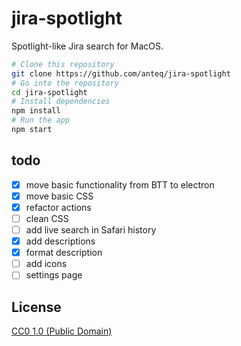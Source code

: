 # jira-spotlight

Spotlight-like Jira search for MacOS.

```bash
# Clone this repository
git clone https://github.com/anteq/jira-spotlight
# Go into the repository
cd jira-spotlight
# Install dependencies
npm install
# Run the app
npm start
```

## todo
- [x] move basic functionality from BTT to electron
- [x] move basic CSS
- [x] refactor actions
- [ ] clean CSS
- [ ] add live search in Safari history
- [x] add descriptions
- [x] format description
- [ ] add icons
- [ ] settings page 

## License

[CC0 1.0 (Public Domain)](LICENSE.md)
